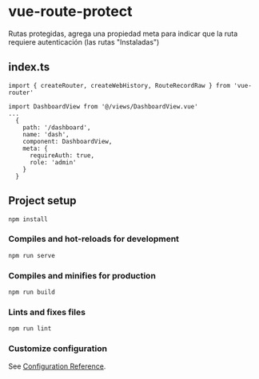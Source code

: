 # vue-route-protect
Rutas protegidas, agrega una propiedad meta para indicar que la ruta requiere autenticación (las rutas "Instaladas")

## index.ts
```
import { createRouter, createWebHistory, RouteRecordRaw } from 'vue-router'

import DashboardView from '@/views/DashboardView.vue'
...
  {
    path: '/dashboard',
    name: 'dash',
    component: DashboardView,
    meta: {
      requireAuth: true,
      role: 'admin'
    }
  }
```

## Project setup
```
npm install
```

### Compiles and hot-reloads for development
```
npm run serve
```

### Compiles and minifies for production
```
npm run build
```

### Lints and fixes files
```
npm run lint
```

### Customize configuration
See [Configuration Reference](https://cli.vuejs.org/config/).
